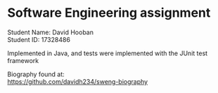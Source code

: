 # Software Engineering assignment

Student Name: David Hooban  
Student ID: 17328486  

Implemented in Java, and tests were implemented with the JUnit test framework  

Biography found at:  
https://github.com/davidh234/sweng-biography